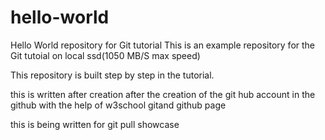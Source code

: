 # hello-world
Hello World repository for Git tutorial
This is an example repository for the Git tutoial on local ssd(1050 MB/S max speed)

This repository is built step by step in the tutorial.

this is written after creation after the creation of the git hub account in the github 
with the help of w3school gitand github page

this is being written for git pull showcase
